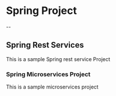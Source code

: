 # Spring Project
--
## Spring Rest Services
This is a sample Spring rest service Project

### Spring Microservices Project
This is a sample microservices project 
